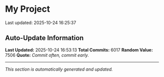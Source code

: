 # My Project


Last updated: 2025-10-24 16:25:37








































































































































































































































































































































































































































































































































































































































































































































































































































































































































































































































































































































































































































































































































































































































































































































































































































































































































































































































































































































































































































































































































































































































































































































































































































































































































































































































































































































































































































































































































































































































































































































































































































































































































































































































































































































































































































































































































































































































































































































































































































































































































































































































































































































































































































































































































































































































































































































































































































































































































































































































































































































































































































































































































































































































































































































































































































































































































































































































































































































































































































































































































































































































































































































































































































































































































































































































































## Auto-Update Information

**Last Updated:** 2025-10-24 16:53:13
**Total Commits:** 6017
**Random Value:** 7506
**Quote:** _Commit often, commit early._

---
_This section is automatically generated and updated._